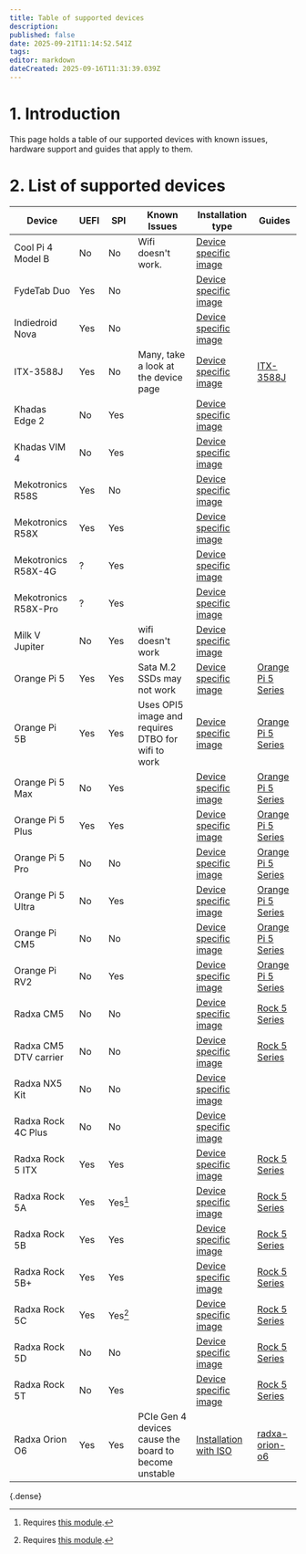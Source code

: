 ```yaml
---
title: Table of supported devices
description: 
published: false
date: 2025-09-21T11:14:52.541Z
tags: 
editor: markdown
dateCreated: 2025-09-16T11:31:39.039Z
---
```


# 1. Introduction
This page holds a table of our supported devices with known issues, hardware support and guides that apply to them.

# 2. List of supported devices

| Device            | UEFI  | SPI | Known Issues | Installation type |Guides |
|-------------------|-------|-----------|--------------|--|--|
| Cool Pi 4 Model B       |  No   |   No   | Wifi doesn't work.| [Device specific image](/install/device-specific-image)| |
|FydeTab Duo|	Yes | No	|	|[Device specific image](/install/device-specific-image)| |
|Indiedroid Nova| Yes |	No |	|[Device specific image](/install/device-specific-image)| |
|ITX-3588J|	Yes |	No | Many, take a look at the device page	|[Device specific image](/install/device-specific-image)|[ITX-3588J](/itx-3588j) |
|Khadas Edge 2| No | Yes |	|[Device specific image](/install/device-specific-image)| |
|Khadas VIM 4| No | Yes	|	|[Device specific image](/install/device-specific-image)| |
|Mekotronics R58S| Yes |No|	|[Device specific image](/install/device-specific-image)| |
|Mekotronics R58X|Yes|Yes|	|[Device specific image](/install/device-specific-image)| |
|Mekotronics R58X-4G|?|Yes|	|[Device specific image](/install/device-specific-image)| |
|Mekotronics R58X-Pro|?|Yes|	|[Device specific image](/install/device-specific-image)| |
|Milk V Jupiter|No|Yes|	wifi doesn't work|[Device specific image](/install/device-specific-image)| |
|Orange Pi 5|Yes|Yes| Sata M.2 SSDs may not work	|[Device specific image](/install/device-specific-image)|[Orange Pi 5 Series](/orangepi-5) |
|Orange Pi 5B|Yes|Yes| Uses OPI5 image and requires DTBO for wifi to work	|[Device specific image](/install/device-specific-image)|[Orange Pi 5 Series](/orangepi-5) |
|Orange Pi 5 Max|No|Yes|	|[Device specific image](/install/device-specific-image)|[Orange Pi 5 Series](/orangepi-5) |
|Orange Pi 5 Plus|	Yes |Yes|	|[Device specific image](/install/device-specific-image)|[Orange Pi 5 Series](/orangepi-5) |
|Orange Pi 5 Pro|No|No|	|[Device specific image](/install/device-specific-image)|[Orange Pi 5 Series](/orangepi-5) |
|Orange Pi 5 Ultra|No|Yes|	|[Device specific image](/install/device-specific-image)|[Orange Pi 5 Series](/orangepi-5) |
|Orange Pi CM5|No|No|	|[Device specific image](/install/device-specific-image)|[Orange Pi 5 Series](/orangepi-5) |
|Orange Pi RV2|No|Yes|	|[Device specific image](/install/device-specific-image)|[Orange Pi 5 Series](/orangepi-5) |
|Radxa CM5|No|No|	|[Device specific image](/install/device-specific-image)|[Rock 5 Series](/rock-5) |
|Radxa CM5 DTV carrier|No|No|	|[Device specific image](/install/device-specific-image)|[Rock 5 Series](/rock-5) |
|Radxa NX5 Kit|No|No|	|[Device specific image](/install/device-specific-image)| |
|Radxa Rock 4C Plus|No|No|	|[Device specific image](/install/device-specific-image)| |
|Radxa Rock 5 ITX|Yes|Yes|	|[Device specific image](/install/device-specific-image)|[Rock 5 Series](/rock-5) |
|Radxa Rock 5A|Yes|Yes[^1]|	|[Device specific image](/install/device-specific-image)|[Rock 5 Series](/rock-5) |
|Radxa Rock 5B|Yes|Yes|	|[Device specific image](/install/device-specific-image)|[Rock 5 Series](/rock-5) |
|Radxa Rock 5B+|Yes|Yes|	|[Device specific image](/install/device-specific-image)|[Rock 5 Series](/rock-5) |
|Radxa Rock 5C|Yes|Yes[^1]|	|[Device specific image](/install/device-specific-image)|[Rock 5 Series](/rock-5) |
|Radxa Rock 5D|No|No|	|[Device specific image](/install/device-specific-image)|[Rock 5 Series](/rock-5) |
|Radxa Rock 5T|No|Yes |	|[Device specific image](/install/device-specific-image)|[Rock 5 Series](/rock-5) |
| Radxa Orion O6 |  Yes   |Yes| PCIe Gen 4 devices cause the board to become unstable|[Installation with ISO](/install/Installation-with-ISO)| [radxa-orion-o6](/radxa-orion-o6)|
{.dense}

[^1]: Requires [this module](https://radxa.com/products/accessories/spi-flash-module/).